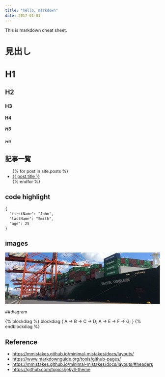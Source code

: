 ```yaml
---
title: "hello, markdown"
date: 2017-01-01
---
```


This is markdown cheat sheet.

# 見出し
# H1
## H2
### H3
#### H4
##### H5
###### H6

## 記事一覧
<ul>
  {% for post in site.posts %}
    <li>
      <a href="{{ post.url }}">{{ post.title }}</a>
    </li>
  {% endfor %}
</ul>

## code highlight
```
{
  "firstName": "John",
  "lastName": "Smith",
  "age": 25
}
```

## images
![teaser!](../teaser.jpeg "Probably here is for alt text.")

##diagram

{% blockdiag %}
blockdiag {
   A -> B -> C -> D;
   A -> E -> F -> G;
}
{% endblockdiag %}


## Reference

- <https://mmistakes.github.io/minimal-mistakes/docs/layouts/>
- <https://www.markdownguide.org/tools/github-pages/>
- <https://mmistakes.github.io/minimal-mistakes/docs/layouts/#headers>
- <https://github.com/topics/jekyll-theme>

